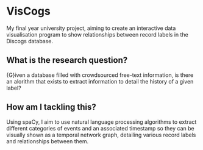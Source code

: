 # VisCogs
 My final year university project, aiming to create an interactive data visualisation program to show relationships between record labels in the Discogs database.

## What is the research question?

{G}iven a database filled with crowdsourced free-text information, is there an alorithm that exists to extract information to detail the history of a given label?

## How am I tackling this?

Using spaCy, I aim to use natural language processing algorithms to extract different categories of events and an associated timestamp so they can be visually shown as a temporal network graph, detailing various record labels and relationships between them.